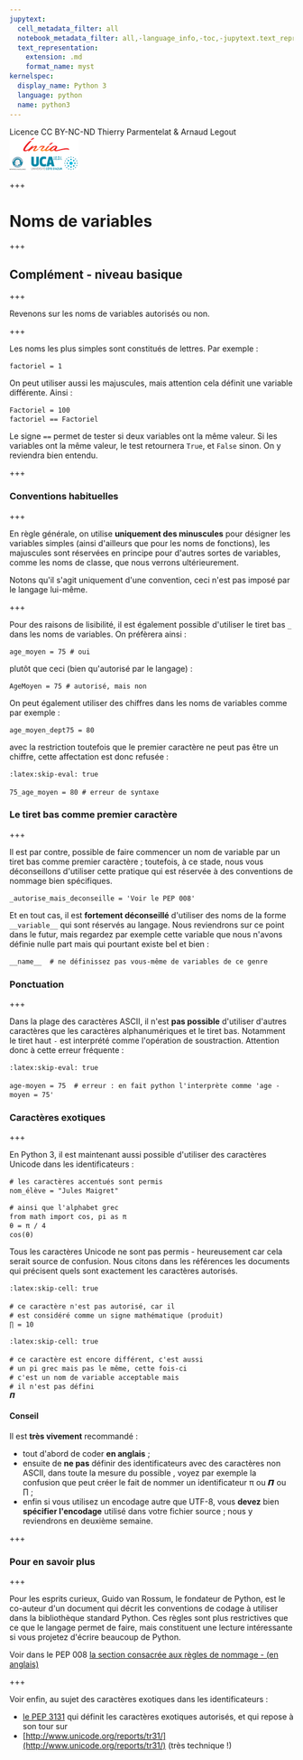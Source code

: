 ```yaml
---
jupytext:
  cell_metadata_filter: all
  notebook_metadata_filter: all,-language_info,-toc,-jupytext.text_representation.jupytext_version,-jupytext.text_representation.format_version
  text_representation:
    extension: .md
    format_name: myst
kernelspec:
  display_name: Python 3
  language: python
  name: python3
---
```


<div class="licence">
<span>Licence CC BY-NC-ND</span>
<span>Thierry Parmentelat &amp; Arnaud Legout</span>
<span><img src="media/both-logos-small-alpha.png" /></span>
</div>

+++

# Noms de variables

+++

## Complément - niveau basique

+++

Revenons sur les noms de variables autorisés ou non.

+++

Les noms les plus simples sont constitués de lettres. Par exemple :

```{code-cell}
factoriel = 1
```

On peut utiliser aussi les majuscules, mais attention cela définit une variable différente. Ainsi :

```{code-cell}
Factoriel = 100
factoriel == Factoriel
```

Le signe `==` permet de tester si deux variables ont la même valeur.
Si les variables ont la même valeur, le test retournera `True`, et `False` sinon. On y reviendra bien entendu.

+++

### Conventions habituelles

+++

En règle générale, on utilise **uniquement des minuscules** pour désigner les variables simples (ainsi d'ailleurs que pour les noms de fonctions), les majuscules sont réservées en principe pour d'autres sortes de variables, comme les noms de classe, que nous verrons ultérieurement.

Notons qu'il s'agit uniquement d'une convention, ceci n'est pas imposé par le langage lui-même.

+++

Pour des raisons de lisibilité, il est également possible d'utiliser le tiret bas `_` dans les noms de variables. On préfèrera ainsi :

```{code-cell}
age_moyen = 75 # oui
```

plutôt que ceci (bien qu'autorisé par le langage) :

```{code-cell}
AgeMoyen = 75 # autorisé, mais non
```

On peut également utiliser des chiffres dans les noms de variables comme par exemple :

```{code-cell}
age_moyen_dept75 = 80
```

avec la restriction toutefois que le premier caractère ne peut pas être un chiffre, cette affectation est donc refusée :

```{code-cell}
:latex:skip-eval: true

75_age_moyen = 80 # erreur de syntaxe
```

### Le tiret bas comme premier caractère

+++

Il est par contre, possible de faire commencer un nom de variable par un tiret bas comme premier caractère&nbsp;; toutefois, à ce stade, nous vous déconseillons d'utiliser cette pratique qui est réservée à des conventions de nommage bien spécifiques.

```{code-cell}
_autorise_mais_deconseille = 'Voir le PEP 008'
```

Et en tout cas, il est **fortement déconseillé** d'utiliser des noms de la forme `__variable__` qui sont réservés au langage. Nous reviendrons sur ce point dans le futur, mais regardez par exemple cette variable que nous n'avons définie nulle part mais qui pourtant existe bel et bien :

```{code-cell}
__name__  # ne définissez pas vous-même de variables de ce genre
```

### Ponctuation

+++

Dans la plage des caractères ASCII, il n'est **pas possible** d'utiliser d'autres caractères que les caractères alphanumériques et le tiret bas. Notamment le tiret haut `-` est interprété comme l'opération de soustraction. Attention donc à cette erreur fréquente :

```{code-cell}
:latex:skip-eval: true

age-moyen = 75  # erreur : en fait python l'interprète comme 'age - moyen = 75'
```

### Caractères exotiques

+++

En Python 3, il est maintenant aussi possible d'utiliser des caractères Unicode dans les identificateurs :

```{code-cell}
# les caractères accentués sont permis
nom_élève = "Jules Maigret"
```

```{code-cell}
# ainsi que l'alphabet grec
from math import cos, pi as π
θ = π / 4
cos(θ)
```

Tous les caractères Unicode ne sont pas permis - heureusement car cela serait source de confusion. Nous citons dans les références les documents qui précisent quels sont exactement les caractères autorisés.

```{code-cell}
:latex:skip-cell: true

# ce caractère n'est pas autorisé, car il
# est considéré comme un signe mathématique (produit)
∏ = 10
```

```{code-cell}
:latex:skip-cell: true

# ce caractère est encore différent, c'est aussi
# un pi grec mais pas le même, cette fois-ci
# c'est un nom de variable acceptable mais 
# il n'est pas défini
𝞟
```

#### Conseil

Il est **très vivement** recommandé :

* tout d'abord de coder **en anglais** ;
* ensuite de **ne pas** définir des identificateurs avec des caractères non ASCII, dans toute la mesure du possible , voyez par exemple la confusion que peut créer le fait de nommer un identificateur π ou 𝞟 ou ∏ ;
* enfin si vous utilisez un encodage autre que UTF-8, vous **devez** bien **spécifier l'encodage** utilisé dans votre fichier source&nbsp;; nous y reviendrons en deuxième semaine.

+++

### Pour en savoir plus

+++

Pour les esprits curieux, Guido van Rossum, le fondateur de Python, est le co-auteur d'un document qui décrit les conventions de codage à utiliser dans la bibliothèque standard Python. Ces règles sont plus restrictives que ce que le langage permet de faire, mais constituent une lecture intéressante si vous projetez d'écrire beaucoup de Python.

Voir dans le PEP 008 [la section consacrée aux règles de nommage - (en anglais)](http://legacy.python.org/dev/peps/pep-0008/#descriptive-naming-styles)

+++

Voir enfin, au sujet des caractères exotiques dans les identificateurs :

* [le PEP 3131](https://www.python.org/dev/peps/pep-3131/) qui définit les caractères exotiques autorisés, et qui repose à son tour sur
* [http://www.unicode.org/reports/tr31/](http://www.unicode.org/reports/tr31/) (très technique !)
